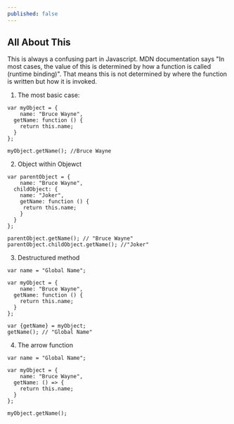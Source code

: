 ```yaml
---
published: false
---
```

## All About This

This is always a confusing part in Javascript. MDN documentation says "In most cases, the value of this is determined by how a function is called (runtime binding)". That means this is not determined by where the function is written but how it is invoked.

1. The most basic case:
```
var myObject = {
	name: "Bruce Wayne",
  getName: function () {
    return this.name;
  }
};

myObject.getName(); //Bruce Wayne
```
2. Object within Objewct
```
var parentObject = {
	name: "Bruce Wayne",
  childObject: {
    name: "Joker",
    getName: function () {
     return this.name;
    }
  }
};

parentObject.getName(); // "Bruce Wayne"
parentObject.childObject.getName(); //"Joker"
```

3. Destructured method

```
var name = "Global Name";

var myObject = {
	name: "Bruce Wayne",
  getName: function () {
    return this.name;
  }
};

var {getName} = myObject;
getName(); // "Global Name"
```

4. The arrow function
```
var name = "Global Name";

var myObject = {
	name: "Bruce Wayne",
  getName: () => {
    return this.name;
  }
};

myObject.getName();
```

